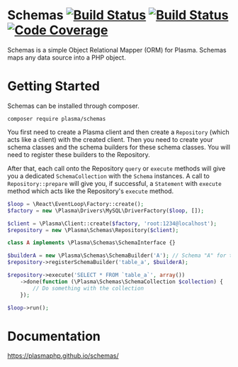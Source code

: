# Schemas [![Build Status](https://travis-ci.org/PlasmaPHP/schemas.svg?branch=master)](https://travis-ci.org/PlasmaPHP/schemas) [![Build Status](https://scrutinizer-ci.com/g/PlasmaPHP/schemas/badges/build.png?b=master)](https://scrutinizer-ci.com/g/PlasmaPHP/schemas/build-status/master) [![Code Coverage](https://scrutinizer-ci.com/g/PlasmaPHP/schemas/badges/coverage.png?b=master)](https://scrutinizer-ci.com/g/PlasmaPHP/schemas/?branch=master)

Schemas is a simple Object Relational Mapper (ORM) for Plasma. Schemas maps any data source into a PHP object.

# Getting Started
Schemas can be installed through composer.

```
composer require plasma/schemas
```

You first need to create a Plasma client and then create a `Repository` (which acts like a client) with the created client.
Then you need to create your schema classes and the schema builders for these schema classes. You will need to register these builders to the Repository.

After that, each call onto the Repository `query` or `execute` methods will give you a dedicated `SchemaCollection` with the `Schema` instances.
A call to `Repository::prepare` will give you, if successful, a `Statement` with `execute` method which acts like the Repository's `execute` method.

```php
$loop = \React\EventLoop\Factory::create();
$factory = new \Plasma\Drivers\MySQL\DriverFactory($loop, []);

$client = \Plasma\Client::create($factory, 'root:1234@localhost');
$repository = new \Plasma\Schemas\Repository($client);

class A implements \Plasma\Schemas\SchemaInterface {}

$builderA = new \Plasma\Schemas\SchemaBuilder('A'); // Schema "A" for the database table "table_a"
$repository->registerSchemaBuilder('table_a', $builderA);

$repository->execute('SELECT * FROM `table_a`', array())
    ->done(function (\Plasma\Schemas\SchemaCollection $collection) {
        // Do something with the collection
    });

$loop->run();
```

# Documentation
https://plasmaphp.github.io/schemas/
